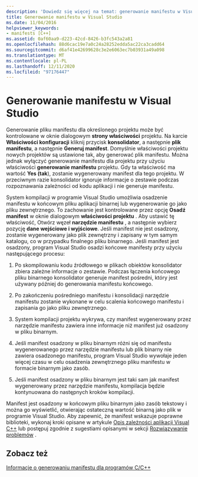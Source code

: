 ```yaml
---
description: 'Dowiedz się więcej na temat: generowanie manifestu w Visual Studio'
title: Generowanie manifestu w Visual Studio
ms.date: 11/04/2016
helpviewer_keywords:
- manifests [C++]
ms.assetid: 0af60aa9-d223-42cd-8426-b3fc543a2a81
ms.openlocfilehash: 88d6cac19e7a0c24a28252edda5ac22ca3cadd64
ms.sourcegitcommit: d6af41e42699628c3e2e6063ec7b03931a49a098
ms.translationtype: MT
ms.contentlocale: pl-PL
ms.lasthandoff: 12/11/2020
ms.locfileid: "97176447"
---
```

# <a name="manifest-generation-in-visual-studio"></a>Generowanie manifestu w Visual Studio

Generowanie pliku manifestu dla określonego projektu może być kontrolowane w oknie dialogowym **strony właściwości** projektu. Na karcie **Właściwości konfiguracji** kliknij przycisk **konsolidator**, a następnie **plik manifestu**, a następnie **Generuj manifest**. Domyślnie właściwości projektu nowych projektów są ustawione tak, aby generować plik manifestu. Można jednak wyłączyć generowanie manifestu dla projektu przy użyciu właściwości **generowanie manifestu** projektu. Gdy ta właściwość ma wartość **Yes (tak**), zostanie wygenerowany manifest dla tego projektu. W przeciwnym razie konsolidator ignoruje informacje o zestawie podczas rozpoznawania zależności od kodu aplikacji i nie generuje manifestu.

System kompilacji w programie Visual Studio umożliwia osadzenie manifestu w końcowym pliku aplikacji binarnej lub wygenerowanie go jako pliku zewnętrznego. To zachowanie jest kontrolowane przez opcję **Osadź manifest** w oknie dialogowym **właściwości projektu** . Aby ustawić tę właściwość, Otwórz węzeł **narzędzie manifestu** , a następnie wybierz pozycję **dane wejściowe i wyjściowe**. Jeśli manifest nie jest osadzony, zostanie wygenerowany jako plik zewnętrzny i zapisany w tym samym katalogu, co w przypadku finalnego pliku binarnego. Jeśli manifest jest osadzony, program Visual Studio osadzi końcowe manifesty przy użyciu następującego procesu:

1. Po skompilowaniu kodu źródłowego w plikach obiektów konsolidator zbiera zależne informacje o zestawie. Podczas łączenia końcowego pliku binarnego konsolidator generuje manifest pośredni, który jest używany później do generowania manifestu końcowego.

1. Po zakończeniu pośredniego manifestu i konsolidacji narzędzie manifestu zostanie wykonane w celu scalenia końcowego manifestu i zapisania go jako pliku zewnętrznego.

1. System kompilacji projektu wykrywa, czy manifest wygenerowany przez narzędzie manifestu zawiera inne informacje niż manifest już osadzony w pliku binarnym.

1. Jeśli manifest osadzony w pliku binarnym różni się od manifestu wygenerowanego przez narzędzie manifestu lub plik binarny nie zawiera osadzonego manifestu, program Visual Studio wywołaje jeden więcej czasu w celu osadzenia zewnętrznego pliku manifestu w formacie binarnym jako zasób.

1. Jeśli manifest osadzony w pliku binarnym jest taki sam jak manifest wygenerowany przez narzędzie manifestu, kompilacja będzie kontynuowana do następnych kroków kompilacji.

Manifest jest osadzony w końcowym pliku binarnym jako zasób tekstowy i można go wyświetlić, otwierając ostateczną wartość binarną jako plik w programie Visual Studio. Aby zapewnić, że manifest wskazuje poprawne biblioteki, wykonaj kroki opisane w artykule [Opis zależności aplikacji Visual C++](../windows/understanding-the-dependencies-of-a-visual-cpp-application.md) lub postępuj zgodnie z sugestiami opisanymi w sekcji [Rozwiązywanie problemów](troubleshooting-c-cpp-isolated-applications-and-side-by-side-assemblies.md) .

## <a name="see-also"></a>Zobacz też

[Informacje o generowaniu manifestu dla programów C/C++](understanding-manifest-generation-for-c-cpp-programs.md)
